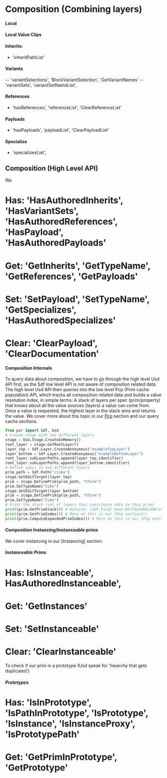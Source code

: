 # Composition (Combining layers)
































#### Local
#### Local Value Clips

#### Inherits:
- 'inheritPathList' 
#### Variants
-- 'variantSelections', 'BlockVariantSelection', 'GetVariantNames'
-- 'variantSets', 'variantSetNameList',
#### References
- 'hasReferences', 'referenceList', 'ClearReferenceList'
#### Payloads
- 'hasPayloads', 'payloadList', 'ClearPayloadList'
#### Specialize
- 'specializesList',


## Composition (High Level API)
We

# Has: 'HasAuthoredInherits', 'HasVariantSets', 'HasAuthoredReferences', 'HasPayload', 'HasAuthoredPayloads'
# Get: 'GetInherits', 'GetTypeName', 'GetReferences', 'GetPayloads'
# Set: 'SetPayload', 'SetTypeName', 'GetSpecializes', 'HasAuthoredSpecializes'
# Clear: 'ClearPayload', 'ClearDocumentation'



#### Composition Internals
To query data about composition, we have to go through the high level Usd API first, as the Sdf low level API is not aware of composition related data.
The high level Usd API then queries into the low level Pcp (Prim cache population) API, which tracks all composition related data and builds a value resolution index, 
in simple terms: A stack of layers per spec (prim/property) that knows about all the value sources (layers) a value can come from. Once a value is requested, the highest layer in the stack wins and returns the value.
We cover more about this topic in our [Pcp]() section and our query cache sections.


```python
from pxr import Sdf, Usd
# Create stage with two different layers
stage = Usd.Stage.CreateInMemory()
root_layer = stage.GetRootLayer()
layer_top = Sdf.Layer.CreateAnonymous("exampleTopLayer")
layer_bottom = Sdf.Layer.CreateAnonymous("exampleBottomLayer")
root_layer.subLayerPaths.append(layer_top.identifier)
root_layer.subLayerPaths.append(layer_bottom.identifier)
# Define specs in two different layers
prim_path = Sdf.Path("/cube")
stage.SetEditTarget(layer_top)
prim = stage.DefinePrim(prim_path, "Xform")
prim.SetTypeName("Cube")
stage.SetEditTarget(layer_bottom)
prim = stage.DefinePrim(prim_path, "Xform")
prim.SetTypeName("Cube")
# Print the stack (set of layers that contribute data to this prim)
print(prim.GetPrimStack()) # Returns: [Sdf.Find('anon:0x7f6e590dc300:exampleTopLayer', '/cube'), Sdf.Find('anon:0x7f6e590dc580:exampleBottomLayer', '/cube')]
print(prim.GetPrimIndex()) # More on this in our [Pcp section]()
print(prim.ComputeExpandedPrimIndex()) # More on this in our [Pcp section](). you'll always want to use the expanded version, otherwise you might miss some data sources!
```



#### Composition Instancing/Instanceable prims
We cover instancing in our [Instancing] section.
##### Instanceable Prims
# Has: IsInstanceable', HasAuthoredInstanceable',
# Get: 'GetInstances'
# Set: 'SetInstanceable'
# Clear: 'ClearInstanceable'

To check if our prim in a prototype (Usd speak for 'hiearchy that gets duplicated')

##### Prototypes
# Has: 'IsInPrototype', 'IsPathInPrototype',  'IsPrototype',  'IsInstance',  'IsInstanceProxy', 'IsPrototypePath'
# Get: 'GetPrimInPrototype', 'GetPrototype'
 